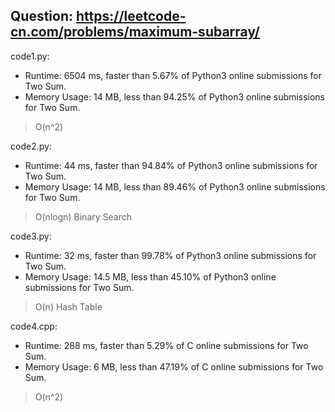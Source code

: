 ## Question: https://leetcode-cn.com/problems/maximum-subarray/

code1.py:
* Runtime: 6504 ms, faster than 5.67% of Python3 online submissions for Two Sum.
* Memory Usage: 14 MB, less than 94.25% of Python3 online submissions for Two Sum.
>O(n^2)

code2.py:
* Runtime: 44 ms, faster than 94.84% of Python3 online submissions for Two Sum.
* Memory Usage: 14 MB, less than 89.46% of Python3 online submissions for Two Sum.
>O(nlogn) Binary Search

code3.py:
* Runtime: 32 ms, faster than 99.78% of Python3 online submissions for Two Sum.
* Memory Usage: 14.5 MB, less than 45.10% of Python3 online submissions for Two Sum.
>O(n) Hash Table

code4.cpp:
* Runtime: 288 ms, faster than 5.29% of C online submissions for Two Sum.
* Memory Usage: 6 MB, less than 47.19% of C online submissions for Two Sum.
>O(n^2)
